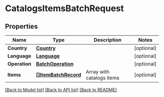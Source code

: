 # CatalogsItemsBatchRequest

## Properties

Name | Type | Description | Notes
------------ | ------------- | ------------- | -------------
**Country** | [**Country**](Country.md) |  | [optional] 
**Language** | [**Language**](Language.md) |  | [optional] 
**Operation** | [**BatchOperation**](BatchOperation.md) |  | [optional] 
**Items** | [**[]ItemBatchRecord**](ItemBatchRecord.md) | Array with catalogs items | [optional] 

[[Back to Model list]](../README.md#documentation-for-models) [[Back to API list]](../README.md#documentation-for-api-endpoints) [[Back to README]](../README.md)


